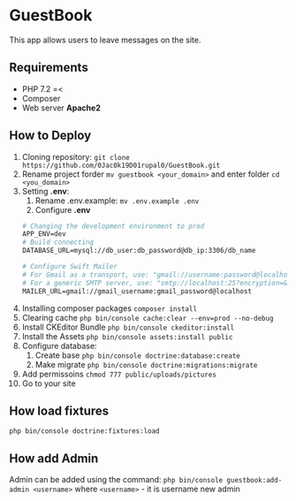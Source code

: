 # GuestBook

This app allows users to leave messages on the site. 

## Requirements

* PHP 7.2 =<
* Composer
* Web server **Apache2**

## How to Deploy

1. Cloning repository: `git clone https://github.com/0Jac0k19D01rupal0/GuestBook.git`
2. Rename project forder `mv guestbook <your_domain>` and enter folder `cd <you_domain>`
3. Setting **.env**:
    1. Rename .env.example: `mv .env.example .env`
    2. Configure **.env** 
    ```Apache
    # Changing the development environment to prod
    APP_ENV=dev
    # Build connecting
    DATABASE_URL=mysql://db_user:db_password@db_ip:3306/db_name
    
    # Configure Swift Mailer
    # For Gmail as a transport, use: "gmail://username:password@localhost"
    # For a generic SMTP server, use: "smtp://localhost:25?encryption=&auth_mode="
    MAILER_URL=gmail://gmail_username:gmail_password@localhost
    ```
4. Installing composer packages `composer install`
5. Clearing cache `php bin/console cache:clear --env=prod --no-debug`
6. Install CKEditor Bundle `php bin/console ckeditor:install`
7. Install the Assets `php bin/console assets:install public`
8. Configure database:
    1. Create base `php bin/console doctrine:database:create`
    2. Make migrate `php bin/console doctrine:migrations:migrate`
9. Add permissoins `chmod 777 public/uploads/pictures`
10. Go to your site


## How load fixtures

`php bin/console doctrine:fixtures:load`

## How add Admin

Admin can be added using the command:
`php bin/console guestbook:add-admin <username>`
where `<username>` - it is username new admin
